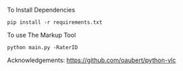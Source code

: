 To Install Dependencies 
```
pip install -r requirements.txt
```

To use The Markup Tool 
```
python main.py -RaterID
```

Acknowledgements: https://github.com/oaubert/python-vlc 
